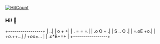 [![HitCount](https://komarev.com/ghpvc/?username=manudevcode&label=Profile%20views&color=60dae2&style=flat)](https://github.com/anakix)
### Hi! 👋 

+-----------------+
|               ..|
|            o + +|
|         . = = =.|
|         .o O + .|
|        S .. O  .|
|         =.oE +o.|
|        *+o.++...|
|       +oo*=...  |
|      .o*B+=+    |
+-----------------+
